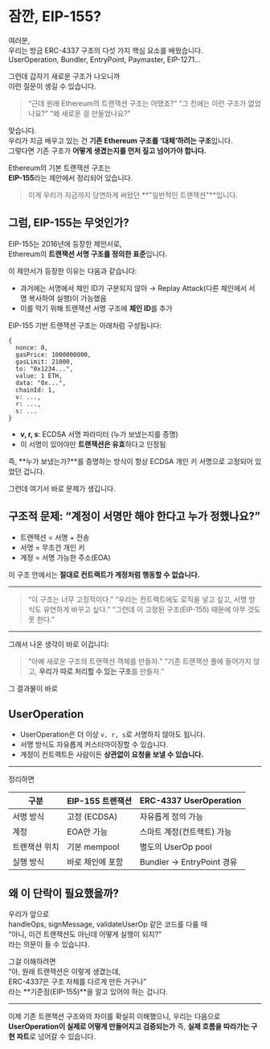 # 잠깐, EIP-155?

여러분,  
우리는 방금 ERC-4337 구조의 다섯 가지 핵심 요소를 배웠습니다.  
UserOperation, Bundler, EntryPoint, Paymaster, EIP-1271…

그런데 갑자기 새로운 구조가 나오니까  
이런 질문이 생길 수 있습니다.

> “근데 원래 Ethereum의 트랜잭션 구조는 어땠죠?”
> “그 전에는 이런 구조가 없었나요?”
> “왜 새로운 걸 만들었나요?”

맞습니다.  
우리가 지금 배우고 있는 건 **기존 Ethereum 구조를 ‘대체’하려는 구조**입니다.  
그렇다면 기존 구조가 **어떻게 생겼는지를 먼저 짚고 넘어가야 합니다.**

Ethereum의 기본 트랜잭션 구조는  
**EIP-155**라는 제안에서 정리되어 있습니다.

> 이게 우리가 지금까지 당연하게 써왔던 **"일반적인 트랜잭션"**입니다.

## 그럼, EIP-155는 무엇인가?

EIP-155는 2016년에 등장한 제안서로,  
Ethereum의 **트랜잭션 서명 구조를 정의한 표준**입니다.

이 제안서가 등장한 이유는 다음과 같습니다:

- 과거에는 서명에서 체인 ID가 구분되지 않아
  → Replay Attack(다른 체인에서 서명 복사하여 실행)이 가능했음
- 이를 막기 위해 트랜잭션 서명 구조에 **체인 ID**를 추가

EIP-155 기반 트랜잭션 구조는 아래처럼 구성됩니다:

```
{
  nonce: 0,
  gasPrice: 1000000000,
  gasLimit: 21000,
  to: "0x1234...",
  value: 1 ETH,
  data: "0x...",
  chainId: 1,
  v: ...,
  r: ...,
  s: ...
}
```

- **v, r, s**: ECDSA 서명 파라미터 (누가 보냈는지를 증명)
- 이 서명이 있어야만 **트랜잭션은 유효**하다고 인정됨

즉, **누가 보냈는가?**를 증명하는 방식이
항상 ECDSA 개인 키 서명으로 고정되어 있었던 겁니다.

그런데 여기서 바로 문제가 생깁니다.

## 구조적 문제: “계정이 서명만 해야 한다고 누가 정했나요?”

- 트랜잭션 = 서명 + 전송
- 서명 = 무조건 개인 키
- 계정 = 서명 가능한 주소(EOA)

이 구조 안에서는 **절대로 컨트랙트가 계정처럼 행동할 수 없습니다.**

---

> “이 구조는 너무 고정적이다.”
> “우리는 컨트랙트에도 로직을 넣고 싶고, 서명 방식도 유연하게 바꾸고 싶다.”
> “그런데 이 고정된 구조(EIP-155) 때문에 아무 것도 못 한다.”

---

그래서 나온 생각이 바로 이겁니다:

> “아예 새로운 구조의 트랜잭션 객체를 만들자.”
> “기존 트랜잭션 풀에 들어가지 않고,
> **우리가 따로 처리할 수 있는 구조**를 만들자.”

그 결과물이 바로

## **UserOperation**

- UserOperation은 더 이상
  `v, r, s`로 서명하지 않아도 됩니다.
- 서명 방식도 자유롭게 커스터마이징할 수 있습니다.
- 계정이 컨트랙트든 사람이든 **상관없이 요청을 보낼 수 있습니다.**

---

정리하면

| 구분          | EIP-155 트랜잭션 | ERC-4337 UserOperation     |
| ------------- | ---------------- | -------------------------- |
| 서명 방식     | 고정 (ECDSA)     | 자유롭게 정의 가능         |
| 계정          | EOA만 가능       | 스마트 계정(컨트랙트) 가능 |
| 트랜잭션 위치 | 기본 mempool     | 별도의 UserOp pool         |
| 실행 방식     | 바로 체인에 포함 | Bundler → EntryPoint 경유  |

## 왜 이 단락이 필요했을까?

우리가 앞으로  
handleOps, signMessage, validateUserOp 같은 코드를 다룰 때  
“아니, 이건 트랜잭션도 아닌데 어떻게 실행이 되지?”  
라는 의문이 들 수 있습니다.

그걸 이해하려면  
“아, 원래 트랜잭션은 이렇게 생겼는데,  
ERC-4337은 구조 자체를 다르게 만든 거구나”  
라는 **기준점(EIP-155)**을 알고 있어야 하는 겁니다.

---

이제 기존 트랜잭션 구조와의 차이를 확실히 이해했으니,
우리는 다음으로
**UserOperation이 실제로 어떻게 만들어지고 검증되는가**
즉, **실제 흐름을 따라가는 구현 파트**로 넘어갈 수 있습니다.

